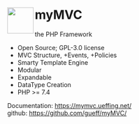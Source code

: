 # <img src="https://mymvc.ueffing.net/myMVC.png" width="60" align="left"> myMVC

the PHP Framework

- Open Source; GPL-3.0 license
- MVC Structure, +Events, +Policies
- Smarty Template Engine
- Modular
- Expandable
- DataType Creation
- PHP >= 7.4

Documentation:  https://mymvc.ueffing.net/  
github:  https://github.com/gueff/myMVC/  
